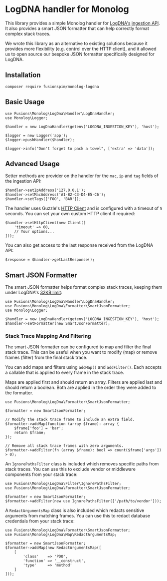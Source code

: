 # LogDNA handler for Monolog

This library provides a simple Monolog handler for [LogDNA's](https://logdna.com/) [ingestion API](https://docs.logdna.com/reference#logsingest). It also provides a smart JSON formatter that can help correctly format complex stack traces.

We wrote this library as an alternative to existing solutions because it provides more flexibility (e.g. control over the HTTP client), and it allowed us to open source our bespoke JSON formatter specifically designed for LogDNA. 

## Installation

```
composer require fusionspim/monolog-logdna
```

## Basic Usage

```
use Fusions\Monolog\LogDna\Handler\LogDnaHandler;
use Monolog\Logger;

$handler = new LogDnaHandler(getenv('LOGDNA_INGESTION_KEY'), 'host');

$logger = new Logger('app');
$logger->pushHandler($handler);

$logger->info("Don't forget to pack a towel", ['extra' => 'data']);
```

## Advanced Usage

Setter methods are provider on the handler for the `mac`, `ip` and `tag` fields of the ingestion API:

```
$handler->setIpAddress('127.0.0.1');
$handler->setMacAddress('A1-B2-C3-D4-E5-C6');
$handler->setTags(['FOO', 'BAR']);
```

The handler uses Guzzle's [HTTP Client](http://docs.guzzlephp.org/en/stable/) and is configured with a timeout of `5` seconds. You can set your own custom HTTP client if required:

```
$handler->setHttpClient(new Client([
    'timeout' => 60,
    // Your options...
]));
```

You can also get access to the last response received from the LogDNA API:
```
$response = $handler->getLastResponse();
```

## Smart JSON Formatter

The smart JSON formatter helps format complex stack traces, keeping them under LogDNA's [32KB limit](https://github.com/logdna/nodejs/blob/master/README.md#line):

```
use Fusions\Monolog\LogDna\Handler\LogDnaHandler;
use Fusions\Monolog\LogDna\Formatter\SmartJsonFormatter;
use Monolog\Logger;

$handler = new LogDnaHandler(getenv('LOGDNA_INGESTION_KEY'), 'host');
$handler->setFormatter(new SmartJsonFormatter);
```

### Stack Trace Mapping And Filtering

The smart JSON formatter can be configured to map and filter the final stack trace. This can be useful when you want to modify (map) or remove frames (filter) from the final stack trace. 

You can add maps and filters using `addMap()` and `addFilter()`. Each accepts a callable that is applied to every frame in the stack trace. 

Maps are applied first and should return an array. Filters are applied last and should return a boolean. Both are applied in the order they were added to the formatter.

```
use Fusions\Monolog\LogDna\Formatter\SmartJsonFormatter;

$formatter = new SmartJsonFormatter;

// Modify the stack trace frame to include an extra field.
$formatter->addMap(function (array $frame): array {
    $frame['foo'] = 'bar';
    return $frame;
});

// Remove all stack trace frames with zero arguments.
$formatter->addFilter(fn (array $frame): bool => count($frame['args']) > 0);
```

An `IgnorePathsFilter` class is included which removes specific paths from stack traces. You can use this to exclude vendor or middleware components from your stack trace:
```
use Fusions\Monolog\LogDna\Filter\IgnorePathsFilter;
use Fusions\Monolog\LogDna\Formatter\SmartJsonFormatter;

$formatter = new SmartJsonFormatter;
$formatter->addFilter(new use IgnorePathsFilter(['/path/to/vendor']));
```

A `RedactArgumentsMap` class is also included which redacts sensitive arguments from matching frames. You can use this to redact database credentials from your stack trace:
```
use Fusions\Monolog\LogDna\Formatter\SmartJsonFormatter;
use Fusions\Monolog\LogDna\Map\RedactArgumentsMap;

$formatter = new SmartJsonFormatter;
$formatter->addMap(new RedactArgumentsMap([
    [
        'class'    => 'PDO', 
        'function' => '__construct', 
        'type'     => 'method'
    ]
]));
```
